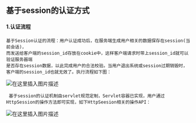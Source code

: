 ##  基于session的认证方式

#### 1.认证流程
    基于Session认证的流程：用户认证成功后，在服务端生成用户相关的数据保存在session(当前会话)，
    而发送给客户端的session_id存放在cookie中，这样客户端请求时带上session_id就可以验证服务器端
    是否存在session数据，以此完成用户的合法校验。当用户退出系统或session过期销毁时，客户端的session_id也就无效了。执行流程如下图：


![在这里插入图片描述](https://img-blog.csdnimg.cn/20200510201544947.png?x-oss-process=image/watermark,type_ZmFuZ3poZW5naGVpdGk,shadow_10,text_aHR0cHM6Ly9ibG9nLmNzZG4ubmV0L3FxXzQzMDcyMzk5,size_16,color_FFFFFF,t_70)
 

     基于session的认证机制由servlet规范定制，Servlet容器已实现，用户通过HttpSession的操作方法即可实现，如下HttpSeesion相关的操作API：
     
![在这里插入图片描述](https://img-blog.csdnimg.cn/20200510202051559.png?x-oss-process=image/watermark,type_ZmFuZ3poZW5naGVpdGk,shadow_10,text_aHR0cHM6Ly9ibG9nLmNzZG4ubmV0L3FxXzQzMDcyMzk5,size_16,color_FFFFFF,t_70)
